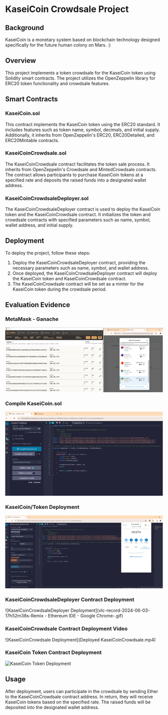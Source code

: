 # KaseiCoin Crowdsale Project

## Background

KaseiCoin is a monetary system based on blockchain technology designed specifically for the future human colony on Mars. :)


## Overview

This project implements a token crowdsale for the KaseiCoin token using Solidity smart contracts. The project utilizes the OpenZeppelin library for ERC20 token functionality and crowdsale features.

## Smart Contracts

### KaseiCoin.sol

This contract implements the KaseiCoin token using the ERC20 standard. It includes features such as token name, symbol, decimals, and initial supply. Additionally, it inherits from OpenZeppelin's ERC20, ERC20Detailed, and ERC20Mintable contracts.

### KaseiCoinCrowdsale.sol

The KaseiCoinCrowdsale contract facilitates the token sale process. It inherits from OpenZeppelin's Crowdsale and MintedCrowdsale contracts. The contract allows participants to purchase KaseiCoin tokens at a specified rate and deposits the raised funds into a designated wallet address.

### KaseiCoinCrowdsaleDeployer.sol

The KaseiCoinCrowdsaleDeployer contract is used to deploy the KaseiCoin token and the KaseiCoinCrowdsale contract. It initializes the token and crowdsale contracts with specified parameters such as name, symbol, wallet address, and initial supply.

## Deployment

To deploy the project, follow these steps:

1. Deploy the KaseiCoinCrowdsaleDeployer contract, providing the necessary parameters such as name, symbol, and wallet address.
2. Once deployed, the KaseiCoinCrowdsaleDeployer contract will deploy the KaseiCoin token and KaseiCoinCrowdsale contract.
3. The KaseiCoinCrowdsale contract will be set as a minter for the KaseiCoin token during the crowdsale period.

## Evaluation Evidence

### MetaMask - Ganache 
![Linking Ganache , MetMask and Remix](Ganache_MetaMask_Account.PNG)

### Compile KaseiCoin.sol
![KaseiCoin Compile](KaseiCoin_Compile.PNG)

### KaseiCoin/Token Deployment
![KaseiCoin Deployment](KaseiCoin_Deployment.PNG)

### KaseiCoinCrowdsaleDeployer Contract Deployment
![KaseiCoinCrowdsaleDeployer Deployment](vlc-record-2024-06-03-17h52m38s-Remix - Ethereum IDE - Google Chrome-.gif)

### KaseiCoinCrowdsale Contract Deployment Video
![KaseiCoinCrowdsale Deployment](Deployed KaseiCoinCrowdsale.mp4)


### KaseiCoin Token Contract Deployment
![KaseiCoin Token Deployment](placeholder_image_url)



## Usage

After deployment, users can participate in the crowdsale by sending Ether to the KaseiCoinCrowdsale contract address. In return, they will receive KaseiCoin tokens based on the specified rate. The raised funds will be deposited into the designated wallet address.
